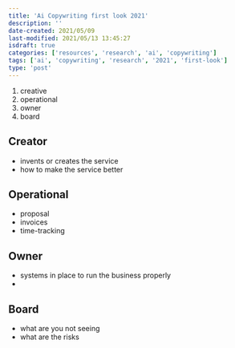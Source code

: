 ```yaml
---
title: 'Ai Copywriting first look 2021'
description: ''
date-created: 2021/05/09
last-modified: 2021/05/13 13:45:27
isdraft: true
categories: ['resources', 'research', 'ai', 'copywriting']
tags: ['ai', 'copywriting', 'research', '2021', 'first-look']
type: 'post'
---
```


1. creative
2. operational
3. owner
4. board

## Creator

- invents or creates the service
- how to make the service better

## Operational

- proposal
- invoices
- time-tracking

## Owner

- systems in place to run the business properly
-

## Board

- what are you not seeing
- what are the risks
